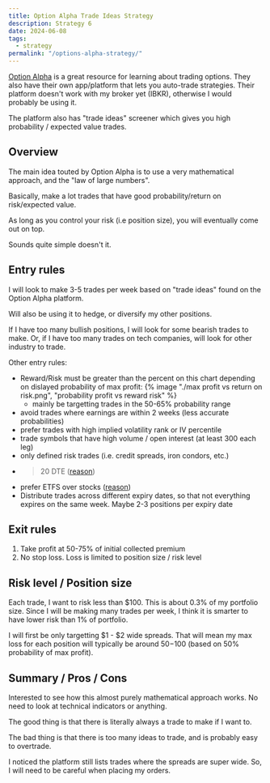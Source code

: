 ```yaml
---
title: Option Alpha Trade Ideas Strategy
description: Strategy 6
date: 2024-06-08
tags:
  - strategy
permalink: "/options-alpha-strategy/"
---
```

<a href="https://optionalpha.com/">Option Alpha</a> is a great resource for learning about trading options.  They also have their own app/platform that lets you auto-trade strategies.   Their platform doesn't work with my broker yet (IBKR), otherwise I would probably be using it.

The platform also has "trade ideas" screener which gives you high probability / expected value trades.  

## Overview
The main idea touted by Option Alpha is to use a very mathematical approach, and the "law of large numbers".  

Basically, make a lot trades that have good probability/return on risk/expected value.  

As long as you control your risk (i.e position size), you will eventually come out on top.  

Sounds quite simple doesn't it.

## Entry rules

I will look to make 3-5 trades per week based on "trade ideas" found on the Option Alpha platform.  

Will also be using it to hedge, or diversify my other positions.  

If I have too many bullish positions, I will look for some bearish trades to make.  Or, if I have too many trades on tech companies, will look for other industry to trade.

Other entry rules:
- Reward/Risk must be greater than the percent on this chart depending on dislayed probability of max profit:
{% image "./max profit vs return on risk.png", "probability profit vs reward risk" %}
  - mainly be targetting trades in the 50-65% probability range
- avoid trades where earnings are within 2 weeks (less accurate probabilities)
- prefer trades with high implied volatility rank or IV percentile
- trade symbols that have high volume / open interest (at least 300 each leg)
- only defined risk trades (i.e. credit spreads, iron condors, etc.)
- >20 DTE (<a href="https://optionalpha.com/blog/trade-ideas-performance-days-to-expiration">reason</a>)
- prefer ETFS over stocks (<a href="https://optionalpha.com/blog/evaluating-alpha-the-anticipated-return-on-risk-per-trade">reason</a>) 
- Distribute trades across different expiry dates, so that not everything expires on the same week.  Maybe 2-3 positions per expiry date


## Exit rules
1. Take profit at 50-75% of initial collected premium 
2. No stop loss.  Loss is limited to position size / risk level


## Risk level / Position size

Each trade, I want to risk less than $100.  This is about 0.3% of my portfolio size.  Since I will be making many trades per week, I think it is smarter to have lower risk than 1% of portfolio.

I will first be only targetting $1 - $2 wide spreads.  That will mean my max loss for each position will typically be around $50-$100 (based on 50% probability of max profit).


## Summary / Pros / Cons
Interested to see how this almost purely mathematical approach works.  No need to look at technical indicators or anything.

The good thing is that there is literally always a trade to make if I want to.

The bad thing is that there is too many ideas to trade, and is probably easy to overtrade.

I noticed the platform still lists trades where the spreads are super wide.  So, I will need to be careful when placing my orders.

